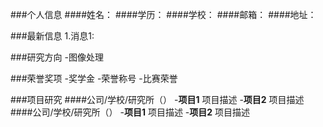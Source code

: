 ###个人信息
####姓名：
####学历：
####学校：
####邮箱：
####地址：

###最新信息
1.消息1:

###研究方向
-图像处理

###荣誉奖项
-奖学金
-荣誉称号
-比赛荣誉

###项目研究
####公司/学校/研究所（）
-**项目1**
项目描述
-**项目2**
项目描述
####公司/学校/研究所（）
-**项目1**
项目描述
-**项目2**
项目描述
